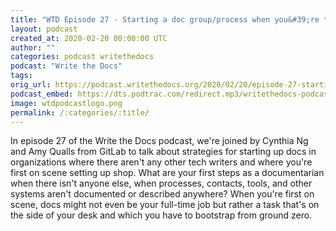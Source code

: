```yaml
---
title: "WTD Episode 27 - Starting a doc group/process when you&#39;re the first"
layout: podcast
created_at: 2020-02-20 00:00:00 UTC
author: ""
categories: podcast writethedocs
podcast: "Write the Docs"
tags: 
orig_url: https://podcast.writethedocs.org/2020/02/20/episode-27-starting-doc-dept-from-scratch/
podcast_embed: https://dts.podtrac.com/redirect.mp3/writethedocs-podcast.s3-us-west-2.amazonaws.com/wtd_episode_27_first_on_scene.mp3
image: wtdpodcastlogo.png
permalink: /:categories/:title/
---
```

In episode 27 of the Write the Docs podcast, we're joined by Cynthia Ng and Amy Qualls from GitLab to talk about strategies for starting up docs in organizations where there aren't any other tech writers and where you're first on scene setting up shop. What are your first steps as a documentarian when there isn't anyone else, when processes, contacts, tools, and other systems aren't documented or described anywhere? When you're first on scene, docs might not even be your full-time job but rather a task that's on the side of your desk and which you have to bootstrap from ground zero.